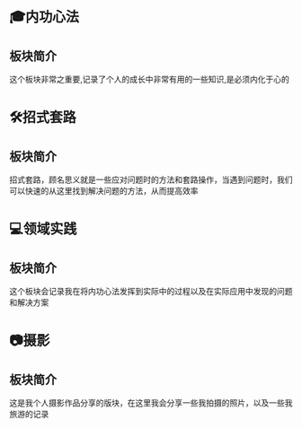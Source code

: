 # `🎓内功心法`

## 板块简介

这个板块非常之重要,记录了个人的成长中非常有用的一些知识,是必须内化于心的

# `🛠️招式套路`

## 板块简介

招式套路，顾名思义就是一些应对问题时的方法和套路操作，当遇到问题时，我们可以快速的从这里找到解决问题的方法，从而提高效率

# `💻领域实践`

## 板块简介

这个板块会记录我在将内功心法发挥到实际中的过程以及在实际应用中发现的问题和解决方案

# `📷摄影`

## 板块简介

这是我个人摄影作品分享的版块，在这里我会分享一些我拍摄的照片，以及一些我旅游的记录
